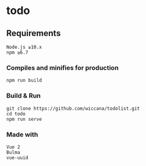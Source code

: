 # todo

## Requirements
```
Node.js ≥10.x 
npm ≥6.7 
```
### Compiles and minifies for production
```
npm run build
```

### Build & Run
```
git clone https://github.com/wiccana/todolist.git
cd todo
npm run serve
```

### Made with
```
Vue 2
Bulma
vue-uuid
```
